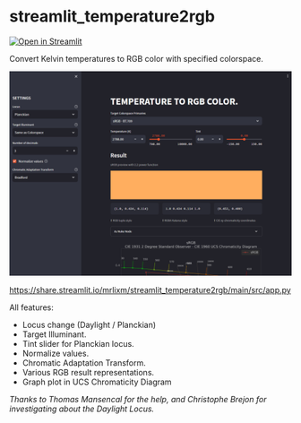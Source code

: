 # streamlit_temperature2rgb

[![Open in Streamlit](https://static.streamlit.io/badges/streamlit_badge_black_white.svg)](https://share.streamlit.io/mrlixm/streamlit_temperature2rgb/main/src/app.py)

Convert Kelvin temperatures to RGB color with specified colorspace.
 
![screenshot of the web-app](./doc/img/main-screenshot.png)

https://share.streamlit.io/mrlixm/streamlit_temperature2rgb/main/src/app.py

All features:

- Locus change (Daylight / Planckian)
- Target Illuminant.
- Tint slider for Planckian locus.
- Normalize values.
- Chromatic Adaptation Transform.
- Various RGB result representations.
- Graph plot in UCS Chromaticity Diagram

_Thanks to Thomas Mansencal for the help, and Christophe Brejon for
 investigating about the Daylight Locus._
